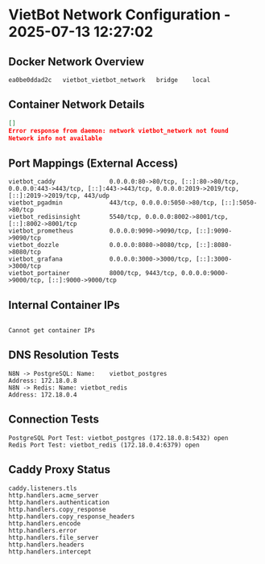 # VietBot Network Configuration - 2025-07-13 12:27:02

## Docker Network Overview
```
ea0be0ddad2c   vietbot_vietbot_network   bridge    local
```

## Container Network Details
```json
[]
Error response from daemon: network vietbot_network not found
Network info not available
```

## Port Mappings (External Access)
```
vietbot_caddy               0.0.0.0:80->80/tcp, [::]:80->80/tcp, 0.0.0.0:443->443/tcp, [::]:443->443/tcp, 0.0.0.0:2019->2019/tcp, [::]:2019->2019/tcp, 443/udp
vietbot_pgadmin             443/tcp, 0.0.0.0:5050->80/tcp, [::]:5050->80/tcp
vietbot_redisinsight        5540/tcp, 0.0.0.0:8002->8001/tcp, [::]:8002->8001/tcp
vietbot_prometheus          0.0.0.0:9090->9090/tcp, [::]:9090->9090/tcp
vietbot_dozzle              0.0.0.0:8080->8080/tcp, [::]:8080->8080/tcp
vietbot_grafana             0.0.0.0:3000->3000/tcp, [::]:3000->3000/tcp
vietbot_portainer           8000/tcp, 9443/tcp, 0.0.0.0:9000->9000/tcp, [::]:9000->9000/tcp
```

## Internal Container IPs
```

Cannot get container IPs
```

## DNS Resolution Tests
```
N8N -> PostgreSQL: Name:	vietbot_postgres
Address: 172.18.0.8
N8N -> Redis: Name:	vietbot_redis
Address: 172.18.0.4
```

## Connection Tests
```
PostgreSQL Port Test: vietbot_postgres (172.18.0.8:5432) open
Redis Port Test: vietbot_redis (172.18.0.4:6379) open
```

## Caddy Proxy Status
```
caddy.listeners.tls
http.handlers.acme_server
http.handlers.authentication
http.handlers.copy_response
http.handlers.copy_response_headers
http.handlers.encode
http.handlers.error
http.handlers.file_server
http.handlers.headers
http.handlers.intercept
```
